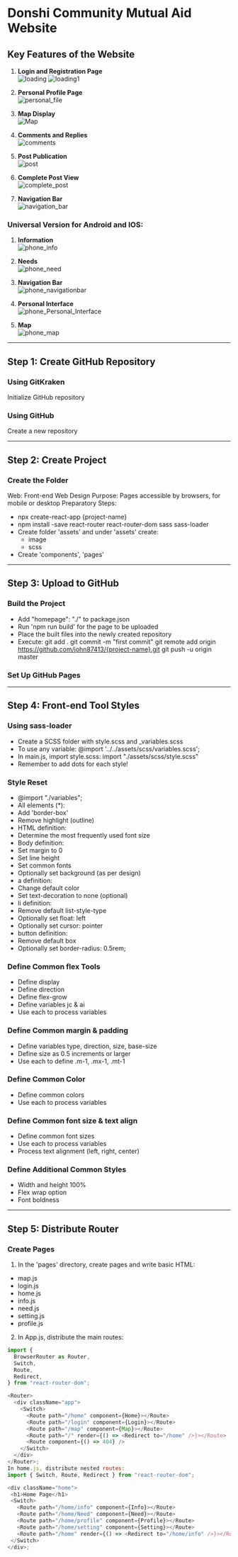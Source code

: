 # Donshi Community Mutual Aid Website

## Key Features of the Website

1. **Login and Registration Page**  
![loading](https://raw.githubusercontent.com/kennysuper007/Donshi-Community-Mutual-Aid-Website/main/img/loading.png)
![loading1](https://raw.githubusercontent.com/kennysuper007/Donshi-Community-Mutual-Aid-Website/main/img/loading1.png)

2. **Personal Profile Page**  
![personal_file](https://raw.githubusercontent.com/kennysuper007/Donshi-Community-Mutual-Aid-Website/main/img/personal_file.png)

3. **Map Display**  
![Map](https://raw.githubusercontent.com/kennysuper007/Donshi-Community-Mutual-Aid-Website/main/img/Map.png)

4. **Comments and Replies**  
![comments](https://raw.githubusercontent.com/kennysuper007/Donshi-Community-Mutual-Aid-Website/main/img/comments.png)

5. **Post Publication**  
![post](https://raw.githubusercontent.com/kennysuper007/Donshi-Community-Mutual-Aid-Website/main/img/post.png)

6. **Complete Post View**  
![complete_post](https://raw.githubusercontent.com/kennysuper007/Donshi-Community-Mutual-Aid-Website/main/img/complete_post.png)

7. **Navigation Bar**  
![navigation_bar](https://raw.githubusercontent.com/kennysuper007/Donshi-Community-Mutual-Aid-Website/main/img/navigation_bar.png)

### Universal Version for Android and IOS:
1. **Information**  
![phone_info](https://raw.githubusercontent.com/kennysuper007/Donshi-Community-Mutual-Aid-Website/main/img/phone_info.png)

2. **Needs**  
![phone_need](https://raw.githubusercontent.com/kennysuper007/Donshi-Community-Mutual-Aid-Website/main/img/phone_need.png)

3. **Navigation Bar**  
![phone_navigationbar](https://raw.githubusercontent.com/kennysuper007/Donshi-Community-Mutual-Aid-Website/main/img/phone_navigationbar.png)

4. **Personal Interface**  
![phone_Personal_Interface](https://raw.githubusercontent.com/kennysuper007/Donshi-Community-Mutual-Aid-Website/main/img/phone_Personal_Interface.png)

5. **Map**  
![phone_map](https://raw.githubusercontent.com/kennysuper007/Donshi-Community-Mutual-Aid-Website/main/img/phone_map.png)
---

## Step 1: Create GitHub Repository

### Using GitKraken
Initialize GitHub repository

### Using GitHub
Create a new repository

---

## Step 2: Create Project

### Create the Folder
Web: Front-end Web Design
Purpose: Pages accessible by browsers, for mobile or desktop
Preparatory Steps:
- npx create-react-app {project-name}
- npm install -save react-router react-router-dom sass sass-loader
- Create folder 'assets' and under 'assets' create:
  - image
  - scss
- Create 'components', 'pages'

---

## Step 3: Upload to GitHub

### Build the Project
- Add "homepage": "./" to package.json
- Run 'npm run build' for the page to be uploaded
- Place the built files into the newly created repository
- Execute:
git add .
git commit -m "first commit"
git remote add origin https://github.com/john87413/{project-name}.git
git push -u origin master


### Set Up GitHub Pages

---

## Step 4: Front-end Tool Styles

### Using sass-loader
- Create a SCSS folder with style.scss and _variables.scss
- To use any variable:
@import '../../assets/scss/variables.scss';
- In main.js, import style.scss:
import "./assets/scss/style.scss"
- Remember to add dots for each style!

### Style Reset
- @import "./variables";
- All elements (*):
- Add 'border-box'
- Remove highlight (outline)
- HTML definition:
- Determine the most frequently used font size
- Body definition:
- Set margin to 0
- Set line height
- Set common fonts
- Optionally set background (as per design)
- a definition:
- Change default color
- Set text-decoration to none (optional)
- li definition:
- Remove default list-style-type
- Optionally set float: left
- Optionally set cursor: pointer
- button definition:
- Remove default box
- Optionally set border-radius: 0.5rem;

### Define Common flex Tools
- Define display
- Define direction
- Define flex-grow
- Define variables jc & ai
- Use each to process variables

### Define Common margin & padding
- Define variables type, direction, size, base-size
- Define size as 0.5 increments or larger
- Use each to define .m-1, .mx-1, .mt-1

### Define Common Color
- Define common colors
- Use each to process variables

### Define Common font size & text align
- Define common font sizes
- Use each to process variables
- Process text alignment (left, right, center)

### Define Additional Common Styles
- Width and height 100%
- Flex wrap option
- Font boldness

---

## Step 5: Distribute Router

### Create Pages
1. In the 'pages' directory, create pages and write basic HTML:
 - map.js
 - login.js
 - home.js
 - info.js
 - need.js
 - setting.js
 - profile.js

2. In App.js, distribute the main routes:
 ```javascript
 import {
   BrowserRouter as Router,
   Switch,
   Route,
   Redirect,
 } from "react-router-dom";

 <Router>
   <div className="app">
     <Switch>
       <Route path="/home" component={Home}></Route>
       <Route path="/login" component={Login}></Route>
       <Route path="/map" component={Map}></Route>
       <Route path="/" render={() => <Redirect to="/home" />}></Route>
       <Route component={() => 404} />
     </Switch>
   </div>
 </Router>;
In home.js, distribute nested routes:
import { Switch, Route, Redirect } from "react-router-dom";

<div className="home">
  <h1>Home Page</h1>
  <Switch>
    <Route path="/home/info" component={Info}></Route>
    <Route path="/home/Need" component={Need}></Route>
    <Route path="/home/profile" component={Profile}></Route>
    <Route path="/home/setting" component={Setting}></Route>
    <Route path="/home" render={() => <Redirect to="/home/info" />}></Route>
  </Switch>
</div>;



